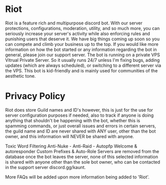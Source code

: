 # Riot
Riot is a feature rich and multipurpose discord bot. With our server protections, configurations, moderation, utility, and so much more, you can seriously increase your server's activity while also enforcing rules and punishing users that deserve it. We have big things coming up soon so you can compete and climb your business up to the top. If you would like more information on how the bot started or any information regarding the bot in general, please join our support server. The bot is running on a private VPS Vitrual Private Server. So it usually runs 24/7 unless I'm fixing bugs, adding updates (which are always scheduled), or switching to a different server via the VPS. This bot is kid-friendly and is mainly used for communities of the aesthetic tone.


# Privacy Policy
Riot does store Guild names and ID's however, this is just for the use for server configuration purposes if needed, also to track if anyone is doing anything that shouldn't be happening with the bot, whether this is spamming commands, or just overall issues and errors in certain servers, the guild name and ID are never shared with ANY user, other than the bot owner, and this information will NEVER be shared with anyone.

Toxic Word Filtering
Anti-Nuke - Anti-Raid - Autopfp
Welcome & autoresponder
Custom Prefixes & Auto-Role
Servers are removed from the database once the bot leaves the server, none of this selected information is shared with anyone other than the sole bot owner, who can be contacted in the support server discord.gg/kaunt.

More FAQs will be added upon more information being added to 'Riot'.
